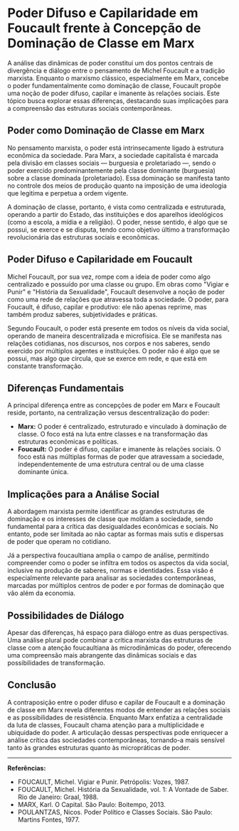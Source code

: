 
# Poder Difuso e Capilaridade em Foucault frente à Concepção de Dominação de Classe em Marx

A análise das dinâmicas de poder constitui um dos pontos centrais de divergência e diálogo entre o pensamento de Michel Foucault e a tradição marxista. Enquanto o marxismo clássico, especialmente em Marx, concebe o poder fundamentalmente como dominação de classe, Foucault propõe uma noção de poder difuso, capilar e imanente às relações sociais. Este tópico busca explorar essas diferenças, destacando suas implicações para a compreensão das estruturas sociais contemporâneas.

## Poder como Dominação de Classe em Marx

No pensamento marxista, o poder está intrinsecamente ligado à estrutura econômica da sociedade. Para Marx, a sociedade capitalista é marcada pela divisão em classes sociais — burguesia e proletariado —, sendo o poder exercido predominantemente pela classe dominante (burguesia) sobre a classe dominada (proletariado). Essa dominação se manifesta tanto no controle dos meios de produção quanto na imposição de uma ideologia que legitima e perpetua a ordem vigente.

A dominação de classe, portanto, é vista como centralizada e estruturada, operando a partir do Estado, das instituições e dos aparelhos ideológicos (como a escola, a mídia e a religião). O poder, nesse sentido, é algo que se possui, se exerce e se disputa, tendo como objetivo último a transformação revolucionária das estruturas sociais e econômicas.

## Poder Difuso e Capilaridade em Foucault

Michel Foucault, por sua vez, rompe com a ideia de poder como algo centralizado e possuído por uma classe ou grupo. Em obras como "Vigiar e Punir" e "História da Sexualidade", Foucault desenvolve a noção de poder como uma rede de relações que atravessa toda a sociedade. O poder, para Foucault, é difuso, capilar e produtivo: ele não apenas reprime, mas também produz saberes, subjetividades e práticas.

Segundo Foucault, o poder está presente em todos os níveis da vida social, operando de maneira descentralizada e microfísica. Ele se manifesta nas relações cotidianas, nos discursos, nos corpos e nos saberes, sendo exercido por múltiplos agentes e instituições. O poder não é algo que se possui, mas algo que circula, que se exerce em rede, e que está em constante transformação.

## Diferenças Fundamentais

A principal diferença entre as concepções de poder em Marx e Foucault reside, portanto, na centralização versus descentralização do poder:

- **Marx:** O poder é centralizado, estruturado e vinculado à dominação de classe. O foco está na luta entre classes e na transformação das estruturas econômicas e políticas.
- **Foucault:** O poder é difuso, capilar e imanente às relações sociais. O foco está nas múltiplas formas de poder que atravessam a sociedade, independentemente de uma estrutura central ou de uma classe dominante única.

## Implicações para a Análise Social

A abordagem marxista permite identificar as grandes estruturas de dominação e os interesses de classe que moldam a sociedade, sendo fundamental para a crítica das desigualdades econômicas e sociais. No entanto, pode ser limitada ao não captar as formas mais sutis e dispersas de poder que operam no cotidiano.

Já a perspectiva foucaultiana amplia o campo de análise, permitindo compreender como o poder se infiltra em todos os aspectos da vida social, inclusive na produção de saberes, normas e identidades. Essa visão é especialmente relevante para analisar as sociedades contemporâneas, marcadas por múltiplos centros de poder e por formas de dominação que vão além da economia.

## Possibilidades de Diálogo

Apesar das diferenças, há espaço para diálogo entre as duas perspectivas. Uma análise plural pode combinar a crítica marxista das estruturas de classe com a atenção foucaultiana às microdinâmicas do poder, oferecendo uma compreensão mais abrangente das dinâmicas sociais e das possibilidades de transformação.

## Conclusão

A contraposição entre o poder difuso e capilar de Foucault e a dominação de classe em Marx revela diferentes modos de entender as relações sociais e as possibilidades de resistência. Enquanto Marx enfatiza a centralidade da luta de classes, Foucault chama atenção para a multiplicidade e ubiquidade do poder. A articulação dessas perspectivas pode enriquecer a análise crítica das sociedades contemporâneas, tornando-a mais sensível tanto às grandes estruturas quanto às micropráticas de poder.

---
**Referências:**
- FOUCAULT, Michel. Vigiar e Punir. Petrópolis: Vozes, 1987.
- FOUCAULT, Michel. História da Sexualidade, vol. 1: A Vontade de Saber. Rio de Janeiro: Graal, 1988.
- MARX, Karl. O Capital. São Paulo: Boitempo, 2013.
- POULANTZAS, Nicos. Poder Político e Classes Sociais. São Paulo: Martins Fontes, 1977.
```
